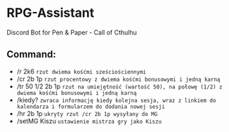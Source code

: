 # RPG-Assistant
Discord Bot for Pen &amp; Paper - Call of Cthulhu

## Command:
- /r 2k6 `rzut dwiema kośćmi sześciościennymi`
- /cr 2b 1p `rzut procentowy z dwiema kośćmi bonusowymi i jedną karną`
- /tr 50 1/2 2b 1p `rzut na umiejętność (wartość 50), na połowę (1/2) z dwiema kośćmi bonusowymi i jedną karną`
- /kiedy? `zwraca informację kiedy kolejna sesja, wraz z linkiem do kalendarza i formularzem do dodania nowej sesji`
- /hr 2b 1p `ukryty rzut /cr 2b 1p wysyłany do MG`
- /setMG Kiszu `ustawienie mistrza gry jako Kiszu`
